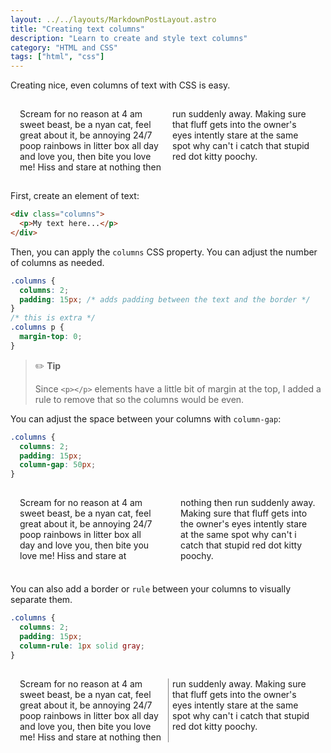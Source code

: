 ```yaml
---
layout: ../../layouts/MarkdownPostLayout.astro
title: "Creating text columns"
description: "Learn to create and style text columns"
category: "HTML and CSS"
tags: ["html", "css"]
---
```


Creating nice, even columns of text with CSS is easy.

<div class="columns-demo demo">
    <p>Scream for no reason at 4 am sweet beast, be a nyan cat, feel great about it, be annoying 24/7 poop rainbows in litter box all day and love you, then bite you love me! Hiss and stare at nothing then run suddenly away. Making sure that fluff gets into the owner's eyes intently stare at the same spot why can't i catch that stupid red dot kitty poochy.</p>
</div>

<style>
.columns-demo {
    columns: 2;
}

.columns-demo p {
    margin-top: 0;
}
</style>

First, create an element of text:

```html
<div class="columns">
  <p>My text here...</p>
</div>
```

Then, you can apply the `columns` CSS property. You can adjust the number of columns as needed.

```css
.columns {
  columns: 2;
  padding: 15px; /* adds padding between the text and the border */
}
/* this is extra */
.columns p {
  margin-top: 0;
}
```

> ✏️ **Tip**
>
> Since `<p></p>` elements have a little bit of margin at the top, I added a rule to remove that so the columns would be even.

You can adjust the space between your columns with `column-gap`:

```css
.columns {
  columns: 2;
  padding: 15px;
  column-gap: 50px;
}
```

 <div class="columns-demo-2 demo">
    <p>Scream for no reason at 4 am sweet beast, be a nyan cat, feel great about it, be annoying 24/7 poop rainbows in litter box all day and love you, then bite you love me! Hiss and stare at nothing then run suddenly away. Making sure that fluff gets into the owner's eyes intently stare at the same spot why can't i catch that stupid red dot kitty poochy.</p>
</div>
<style>
.columns-demo-2 {
    columns: 2;
    column-gap: 40px;
}
.columns-demo-2 > p {
    margin-top: 0;
}
</style>

You can also add a border or `rule` between your columns to visually separate them.

```css
.columns {
  columns: 2;
  padding: 15px;
  column-rule: 1px solid gray;
}
```

 <div class="columns-demo-3 demo">
    <p>Scream for no reason at 4 am sweet beast, be a nyan cat, feel great about it, be annoying 24/7 poop rainbows in litter box all day and love you, then bite you love me! Hiss and stare at nothing then run suddenly away. Making sure that fluff gets into the owner's eyes intently stare at the same spot why can't i catch that stupid red dot kitty poochy.</p>
</div>

<style>
.columns-demo-3 {
    columns: 2;
    column-rule: 1px solid gray;
}

.columns-demo-3>p {
    margin-top: 0;
}
.demo {
    border:1px dotted var(--white);
    padding:15px;
}
</style>
